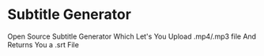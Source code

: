 # Subtitle Generator

Open Source Subtitle Generator Which Let's You Upload .mp4/.mp3 file 
And Returns You a .srt File
